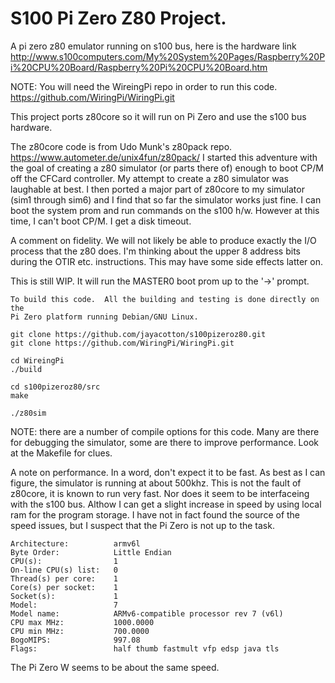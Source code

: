 # S100 Pi Zero Z80  Project.
A pi zero z80 emulator running on s100 bus, here is the hardware link http://www.s100computers.com/My%20System%20Pages/Raspberry%20Pi%20CPU%20Board/Raspberry%20Pi%20CPU%20Board.htm

NOTE:  You will need the WireingPi repo in order to run this code.
https://github.com/WiringPi/WiringPi.git

This project ports z80core so it will run on Pi Zero and use the s100 bus hardware.

The z80core code is from Udo Munk's z80pack repo. https://www.autometer.de/unix4fun/z80pack/
I started this adventure with the goal of creating a z80 simulator (or parts there of) enough
to boot CP/M off the CFCard controller.  My attempt to create a z80 simulator was laughable 
at best.  I then ported a major part of z80core to my simulator (sim1 through sim6) and
I find that so far the simulator works just fine.  I can boot the system prom and run
commands on the s100 h/w.  However at this time, I can't boot CP/M.  I get a disk timeout.

A comment on fidelity.  We will not likely be able to produce exactly the I/O process
that the z80 does.  I'm thinking about the upper 8 address bits during the OTIR etc.
instructions.  This may have some side effects latter on.

This is still WIP.  It will run the MASTER0 boot prom up to the '->' prompt. 

```
To build this code.  All the building and testing is done directly on the
Pi Zero platform running Debian/GNU Linux.  

git clone https://github.com/jayacotton/s100pizeroz80.git
git clone https://github.com/WiringPi/WiringPi.git

cd WireingPi
./build

cd s100pizeroz80/src
make

./z80sim
```
NOTE: there are a number of compile options for this code.  Many are there for debugging
the simulator, some are there to improve performance.  Look at the Makefile for clues.

A note on performance.  In a word, don't expect it to be fast.  As best as I can figure, the simulator
is running at about 500khz.  This is not the fault of z80core, it is known to run very fast.
Nor does it seem to be interfaceing with the s100 bus.  Althow I can get a slight increase in
speed by using local ram for the program storage.  I have not in fact found the source of
the speed issues, but I suspect that the Pi Zero is not up to the task.

```
Architecture:          armv6l
Byte Order:            Little Endian
CPU(s):                1
On-line CPU(s) list:   0
Thread(s) per core:    1
Core(s) per socket:    1
Socket(s):             1
Model:                 7
Model name:            ARMv6-compatible processor rev 7 (v6l)
CPU max MHz:           1000.0000
CPU min MHz:           700.0000
BogoMIPS:              997.08
Flags:                 half thumb fastmult vfp edsp java tls
```
The Pi Zero W seems to be about the same speed.
